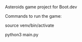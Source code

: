 Asteroids game project for Boot.dev

Commands to run the game:

source venv/bin/activate

python3 main.py

